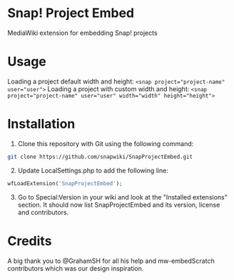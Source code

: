 # Snap! Project Embed

MediaWiki extension for embedding Snap! projects

# Usage

Loading a project default width and height:
`<snap project="project-name" user="user">`
Loading a project with custom width and height:
`<snap project="project-name" user="user" width="width" height="height">`

# Installation

1. Clone this repository with Git using the following command:

```Bash
git clone https://github.com/snapwiki/SnapProjectEmbed.git
```

2. Update LocalSettings.php to add the following line:

```PHP
wfLoadExtension('SnapProjectEmbed');
```

3. Go to Special:Version in your wiki and look at the "Installed extensions" section. It should now list SnapProjectEmbed and its version, license and contributors.

# Credits

A big thank you to @GrahamSH for all his help and mw-embedScratch contributors which was our design inspiration.
